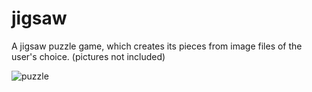 # jigsaw
A jigsaw puzzle game, which creates its pieces from image files of the user's choice.
(pictures not included)

![puzzle](https://github.com/miklos1125/jigsaw/assets/127934692/0bdb9d1c-19ee-41f2-b744-7d47c359cec8)

